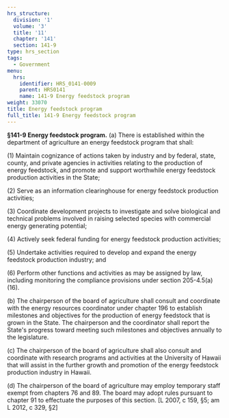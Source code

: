 ```yaml
---
hrs_structure:
  division: '1'
  volume: '3'
  title: '11'
  chapter: '141'
  section: 141-9
type: hrs_section
tags:
  - Government
menu:
  hrs:
    identifier: HRS_0141-0009
    parent: HRS0141
    name: 141-9 Energy feedstock program
weight: 33070
title: Energy feedstock program
full_title: 141-9 Energy feedstock program
---
```

**§141-9 Energy feedstock program.** (a) There is established within the department of agriculture an energy feedstock program that shall:

(1) Maintain cognizance of actions taken by industry and by federal, state, county, and private agencies in activities relating to the production of energy feedstock, and promote and support worthwhile energy feedstock production activities in the State;

(2) Serve as an information clearinghouse for energy feedstock production activities;

(3) Coordinate development projects to investigate and solve biological and technical problems involved in raising selected species with commercial energy generating potential;

(4) Actively seek federal funding for energy feedstock production activities;

(5) Undertake activities required to develop and expand the energy feedstock production industry; and

(6) Perform other functions and activities as may be assigned by law, including monitoring the compliance provisions under section 205-4.5(a)(16).

(b) The chairperson of the board of agriculture shall consult and coordinate with the energy resources coordinator under chapter 196 to establish milestones and objectives for the production of energy feedstock that is grown in the State. The chairperson and the coordinator shall report the State's progress toward meeting such milestones and objectives annually to the legislature.

(c) The chairperson of the board of agriculture shall also consult and coordinate with research programs and activities at the University of Hawaii that will assist in the further growth and promotion of the energy feedstock production industry in Hawaii.

(d) The chairperson of the board of agriculture may employ temporary staff exempt from chapters 76 and 89\. The board may adopt rules pursuant to chapter 91 to effectuate the purposes of this section. [L 2007, c 159, §5; am L 2012, c 329, §2]